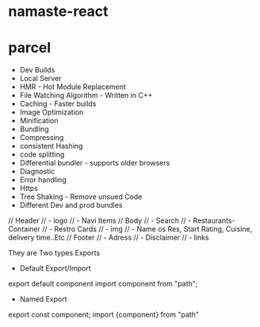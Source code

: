 # namaste-react

# parcel
- Dev Builds
- Local Server
- HMR - Hot Module Replacement
- File Watching Algorithm - Written in C++
- Caching - Faster builds
- Image Optimization
- Minification
- Bundling
- Compressing
- consistent Hashing 
- code splitting
- Differential bundler - supports older browsers
- Diagnostic
- Error handling
- Https
- Tree Shaking - Remove unsued Code
- Different Dev and prod bundles

// Header 
//  - logo
//  - Navi Items
// Body
//  - Search
//  - Restaurants-Container
//   - Restro Cards
//      - img
//      - Name os Res, Start Rating, Cuisine, delivery time..Etc
// Footer
// - Adress
// - Disclaimer
// - links



They are Two types Exports
- Default Export/Import

export default component
import component from "path";

- Named Export 

export const component;
import {component} from "path"
